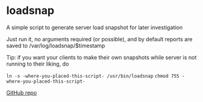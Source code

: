 loadsnap
========
A simple script to generate server load snapshot for later investigation

Just run it, no arguments required (or possible), and by default reports are saved to
/var/log/loadsnap/$timestamp

Tip: if you want your clients to make their own snapshots while server is not running to their liking, do

  `ln -s -where-you-placed-this-script- /usr/bin/loadsnap`
  `chmod 755 -where-you-placed-this-script-`


[GitHub repo](https://github.com/horzadome/loadsnap/)